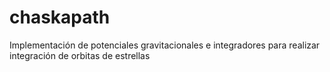 # chaskapath
Implementación de potenciales gravitacionales e integradores para realizar integración de orbitas de estrellas
